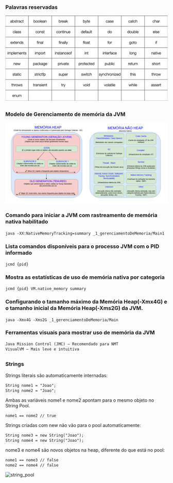 
### Palavras reservadas

![palavras_reservadas](https://github.com/igor-lourenco/java-17/blob/main/images/palavras_reservadas.png)

##
### Modelo de Gerenciamento de memória da JVM

![gerenciamento_memoria_jvm](https://github.com/igor-lourenco/java-17/blob/main/images/Gerenciameno_de_memoria_java.png)

### Comando para iniciar a JVM com rastreamento de memória nativa habilitado
```java -XX:NativeMemoryTracking=summary _1_gerenciamentoDeMemoria/Main1```

### Lista comandos disponíveis para o processo JVM com o PID informado
```jcmd {pid}```

### Mostra as estatísticas de uso de memória nativa por categoria 
```jcmd {pid} VM.native_memory summary```

### Configurando o tamanho máximo da Memória Heap(-Xmx4G) e o tamanho inicial da Memória Heap(-Xms2G) da JVM. 
```java -Xmx4G -Xms2G _1_gerenciamentoDeMemoria/Main```

### Ferramentas visuais para mostrar uso de memória da JVM
```
Java Mission Control (JMC) — Recomendado para NMT
VisualVM — Mais leve e intuitiva
```
##
### Strings

Strings literais são automaticamente internadas:
```
String nome1 = "Joao";
String nome2 = "Joao";
```

Ambas as variáveis nome1 e nome2 apontam para o mesmo objeto no String Pool.
```
nome1 == nome2 // true
```

Strings criadas com new não vão para o pool automaticamente:
```
String nome3 = new String("Joao");
String nome4 = new String("Joao");
```

nome3 e nome4 são novos objetos na heap, diferente do que está no pool:
```
nome1 == nome3 // false
nome2 == nome4 // false
```
![string_pool](https://github.com/igor-lourenco/java-17/blob/main/src/com/java17/_12_trabalhandoComStrings/Pool_de_strings.png)
